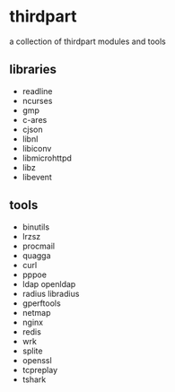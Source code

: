 # thirdpart

a collection of thirdpart modules and tools

## libraries

* readline
* ncurses
* gmp
* c-ares
* cjson
* libnl
* libiconv
* libmicrohttpd
* libz
* libevent

## tools

* binutils
* lrzsz
* procmail
* quagga
* curl
* pppoe
* ldap   openldap
* radius libradius
* gperftools
* netmap
* nginx
* redis
* wrk
* splite
* openssl
* tcpreplay
* tshark
